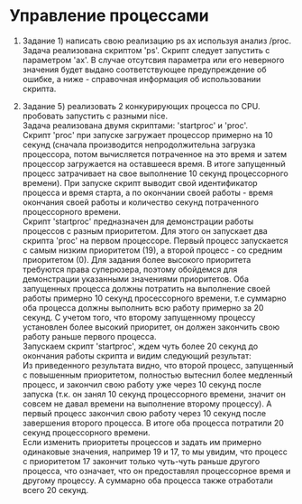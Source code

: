 # Управление процессами
1. Задание 1) написать свою реализацию ps ax используя анализ /proc.  
Задача реализована скриптом 'ps'. Скрипт следует запустить с параметром 'ax'. В случае отсутсвия параметра или его неверного значения будет выдано соответствующее предупреждение об ошибке, а ниже - справочная информация об использовании скрипта. 

2. Задание 5) реализовать 2 конкурирующих процесса по CPU. пробовать запустить с разными nice.  
Задача реализована двумя скриптами: 'startproc' и 'proc'.  
Скрипт 'proc' при запуске загружает процессор примерно на 10 секунд (сначала производится непродолжительна загрузка процессора, потом вычисляется потраченное на это время и затем процессор загружается на оставшееся время. В итоге запущенный процесс затрачивает на свое выполнение 10 секунд процессорного времени). При запуске скрипт выводит свой идентификатор процесса и время старта, а по окончании своей работы - время окончания своей работы и количество секунд потраченного процессорного времени.  
Скрипт 'startproc' предназначен для демонстрации работы процессов с разным приоритетом. Для этого он запускает два скрипта 'proc' на первом процессоре. Первый процесс запускается с самым низким приоритетом (19), а второй процесс - со средним приоритетом (0). Для задания более высокого приоритета требуются права суперюзера, поэтому обойдемся для демонстрации указанными значениями приоритетов. Оба запущенных процесса должны потратить на выполнение своей работы примерно 10 секунд просессорного времени, т.е суммарно оба процесса должны выполнить всю работу примерно за 20 секунд. С учетом того, что второму запущенному процессу установлен более высокий приоритет, он должен закончить свою работу раньше первого процесса.  
Запускаем скрипт 'startproc', ждем чуть более 20 секунд до окончания работы скрипта и видим следующий результат:  
Из приведенного результата видно, что второй процесс, запущенный с повышенным приоритетом, полностью вытеснил более медленный процесс, и закончил свою работу уже через 10 секунд после запуска (т.к. он занял 10 секунд процессорного времени, значит он совсем не давал времени на выполнение второму процессу). А первый процесс закончил свою работу через 10 секунд после завершения второго процесса. В итоге оба процесса потратили 20 секунд процессорного времени.  
Если изменить приоритеты процессов и задать им примерно одинаковые значения, например 19 и 17, то мы увидим, что процесс с приоритетом 17 закончит только чуть-чуть раньше другого процесса, что означает, что он предоставлял процессорное время и другому процессу. А суммарно оба процесса также отработали всего 20 секунд.  


